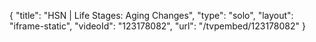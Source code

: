 {
    "title": "HSN | Life Stages: Aging Changes",
    "type": "solo",
    "layout": "iframe-static",
    "videoId": "123178082",
    "url": "\/tvpembed\/123178082"
}